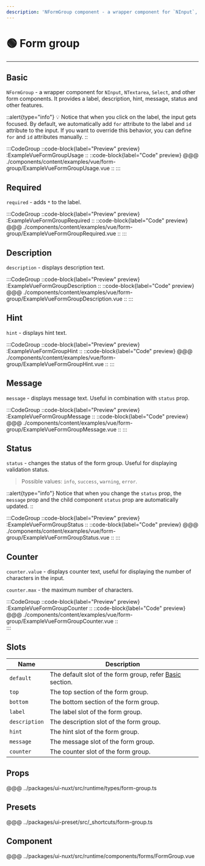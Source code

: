 ```yaml
---
description: 'NFormGroup component - a wrapper component for `NInput`, `NTextarea`, `Select`, and other form components. It provides a label, description, hint, message, status and other features.'
---
```


# 🟢 Form group

---

## Basic

`NFormGroup` - a wrapper component for `NInput`, `NTextarea`, `Select`, and other form components. It provides a label, description, hint, message, status and other features.

::alert{type="info"}
💡 Notice that when you click on the label, the input gets focused. By default, we automatically add `for` attribute to the label and `id` attribute to the input. If you want to override this behavior, you can define `for` and `id` attributes manually.
::

:::CodeGroup
  ::code-block{label="Preview" preview}
    :ExampleVueFormGroupUsage
  ::
  ::code-block{label="Code" preview}
@@@ ./components/content/examples/vue/form-group/ExampleVueFormGroupUsage.vue
  ::
:::

## Required

`required` - adds `*` to the label.

:::CodeGroup
  ::code-block{label="Preview" preview}
    :ExampleVueFormGroupRequired
  ::
  ::code-block{label="Code" preview}
@@@ ./components/content/examples/vue/form-group/ExampleVueFormGroupRequired.vue
  ::
:::

## Description

`description` - displays description text.

:::CodeGroup
  ::code-block{label="Preview" preview}
    :ExampleVueFormGroupDescription
  ::
  ::code-block{label="Code" preview}
@@@ ./components/content/examples/vue/form-group/ExampleVueFormGroupDescription.vue
  ::
:::

## Hint

`hint` - displays hint text.

:::CodeGroup
  ::code-block{label="Preview" preview}
    :ExampleVueFormGroupHint
  ::
  ::code-block{label="Code" preview}
@@@ ./components/content/examples/vue/form-group/ExampleVueFormGroupHint.vue
  ::
:::

## Message

`message` - displays message text. Useful in combination with `status` prop.

:::CodeGroup
  ::code-block{label="Preview" preview}
    :ExampleVueFormGroupMessage
  ::
  ::code-block{label="Code" preview}
@@@ ./components/content/examples/vue/form-group/ExampleVueFormGroupMessage.vue
  ::
:::

## Status

`status` - changes the status of the form group. Useful for displaying validation status.

>Possible values: `info`, `success`, `warning`, `error`.

::alert{type="info"}
Notice that when you change the `status` prop, the `message` prop and the child component `status` prop are automatically updated.
::

:::CodeGroup
  ::code-block{label="Preview" preview}
    :ExampleVueFormGroupStatus
  ::
  ::code-block{label="Code" preview}
@@@ ./components/content/examples/vue/form-group/ExampleVueFormGroupStatus.vue
  ::
:::

## Counter

`counter.value` - displays counter text, useful for displaying the number of characters in the input.

`counter.max` - the maximum number of characters.

:::CodeGroup
  ::code-block{label="Preview" preview}
    :ExampleVueFormGroupCounter
  ::
  ::code-block{label="Code" preview}
@@@ ./components/content/examples/vue/form-group/ExampleVueFormGroupCounter.vue
  ::  
:::

## Slots

| Name          | Description                                                        |
| ------------- | ------------------------------------------------------------------ |
| `default`     | The default slot of the form group, refer [Basic](#basic) section. |
| `top`         | The top section of the form group.                                 |
| `bottom`      | The bottom section of the form group.                              |
| `label`       | The label slot of the form group.                                  |
| `description` | The description slot of the form group.                            |
| `hint`        | The hint slot of the form group.                                   |
| `message`     | The message slot of the form group.                                |
| `counter`     | The counter slot of the form group.                                |

## Props

@@@ ../packages/ui-nuxt/src/runtime/types/form-group.ts

## Presets

@@@ ../packages/ui-preset/src/_shortcuts/form-group.ts

## Component

@@@ ../packages/ui-nuxt/src/runtime/components/forms/FormGroup.vue
